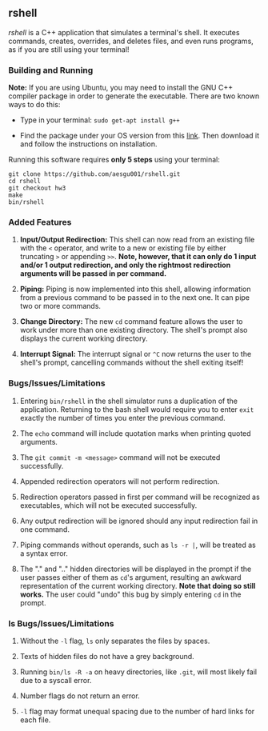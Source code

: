 ## rshell

*rshell* is a C++ application that simulates a terminal's shell.
It executes commands, creates, overrides, and deletes files, and even runs programs, as if you are still using your terminal!

### Building and Running

**Note:** If you are using Ubuntu, you may need to install the GNU C++ compiler package in order to generate the executable.
There are two known ways to do this:

- Type in your terminal: `sudo get-apt install g++`

- Find the package under your OS version from this [link](http://packages.ubuntu.com/search?keywords=g%2B%2B).
Then download it and follow the instructions on installation.

Running this software requires **only 5 steps** using your terminal:

```
git clone https://github.com/aesgu001/rshell.git
cd rshell
git checkout hw3
make
bin/rshell
```

### Added Features

1. **Input/Output Redirection:** This shell can now read from an existing file with the `<` operator,
and write to a new or existing file by either truncating `>` or appending `>>`.
**Note, however, that it can only do 1 input and/or 1 output redirection,
and only the rightmost redirection arguments will be passed in per command.**

2. **Piping:** Piping is now implemented into this shell,
allowing information from a previous command to be passed in to the next one.
It can pipe two or more commands.

3. **Change Directory:** The new `cd` command feature allows the user to work under more than one existing directory.
The shell's prompt also displays the current working directory.

4. **Interrupt Signal:** The interrupt signal or `^C` now returns the user to the shell's prompt,
cancelling commands without the shell exiting itself!

### Bugs/Issues/Limitations

1. Entering `bin/rshell` in the shell simulator runs a duplication of the application.
Returning to the bash shell would require you to enter `exit` exactly the number of times you enter the previous command.

2. The `echo` command will include quotation marks when printing quoted arguments.

3. The `git commit -m <message>` command will not be executed successfully.

4. Appended redirection operators will not perform redirection.

5. Redirection operators passed in first per command will be recognized as executables,
which will not be executed successfully.

6. Any output redirection will be ignored should any input redirection fail in one command.

7. Piping commands without operands, such as `ls -r |`, will be treated as a syntax error.

8. The "." and ".." hidden directories will be displayed in the prompt if the user passes either of them as `cd`'s argument,
resulting an awkward representation of the current working directory.
**Note that doing so still works.**
The user could "undo" this bug by simply entering `cd` in the prompt.

### ls Bugs/Issues/Limitations

1. Without the `-l` flag, `ls` only separates the files by spaces.

2. Texts of hidden files do not have a grey background.

3. Running `bin/ls -R -a` on heavy directories, like `.git`, will most likely fail due to a syscall error.

4. Number flags do not return an error.

5. `-l` flag may format unequal spacing due to the number of hard links for each file.
